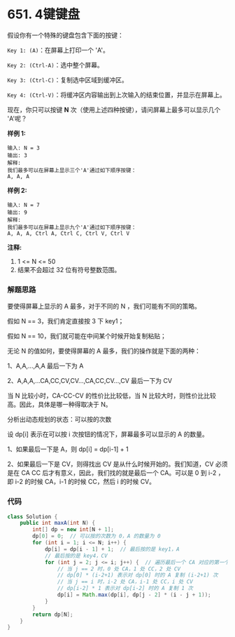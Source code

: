 # 651. 4键键盘

假设你有一个特殊的键盘包含下面的按键：

`Key 1: (A)`：在屏幕上打印一个 'A'。

`Key 2: (Ctrl-A)`：选中整个屏幕。

`Key 3: (Ctrl-C)`：复制选中区域到缓冲区。

`Key 4: (Ctrl-V)`：将缓冲区内容输出到上次输入的结束位置，并显示在屏幕上。

现在，你只可以按键 **N** 次（使用上述四种按键），请问屏幕上最多可以显示几个 'A'呢？

**样例 1:**

```shell
输入: N = 3
输出: 3
解释: 
我们最多可以在屏幕上显示三个'A'通过如下顺序按键：
A, A, A
```

**样例 2:**

```shell
输入: N = 7
输出: 9
解释: 
我们最多可以在屏幕上显示九个'A'通过如下顺序按键：
A, A, A, Ctrl A, Ctrl C, Ctrl V, Ctrl V
```

**注释:**

1. 1 <= N <= 50
2. 结果不会超过 32 位有符号整数范围。

### 解题思路

要使得屏幕上显示的 A 最多，对于不同的 N ，我们可能有不同的策略。

假如 N == 3，我们肯定直接按 3 下 key1；

假如 N == 10，我们就可能在中间某个时候开始复制粘贴；

无论 N 的值如何，要使得屏幕的 A 最多，我们的操作就是下面的两种：

1、A,A,...,A,A 最后一下为 A

2、A,A,A,...CA,CC,CV,CV...,CA,CC,CV...,CV 最后一下为 CV

当 N 比较小时，CA-CC-CV 的性价比比较低，当 N 比较大时，则性价比比较高。因此，具体是哪一种得取决于 N。

分析出动态规划的状态：可以按的次数

设 dp[i] 表示在可以按 i 次按钮的情况下，屏幕最多可以显示的 A 的数量。

1、如果最后一下是 A，则 dp[i] = dp[i-1] + 1

2、如果最后一下是 CV，则得找出 CV 是从什么时候开始的。我们知道，CV 必须是在 CA CC 后才有意义，因此，我们找的就是最后一个 CA。可以是 0 到 i-2 ，即 i-2 的时候 CA，i-1 的时候 CC，然后 i 的时候 CV。

### 代码

```java
class Solution {
    public int maxA(int N) {
        int[] dp = new int[N + 1];
        dp[0] = 0;  // 可以按的次数为 0，A 的数量为 0
        for (int i = 1; i <= N; i++) {
            dp[i] = dp[i - 1] + 1;  // 最后按的是 key1，A
            // 最后按的是 key4，CV
            for (int j = 2; j <= i; j++) {  // 遍历最后一个 CA 对应的第一个 CV 的所有可能
                // 当 j == 2 时，0 处 CA，1 处 CC，2 处 CV
                // dp[0] * (i-2+1) 表示对 dp[0] 时的 A 复制 (i-2+1) 次
                // 当 j == i 时，i-2 处 CA，i-1 处 CC，i 处 CV
                // dp[i-2] * 1 表示对 dp[i-2] 时的 A 复制 1 次
                dp[i] = Math.max(dp[i], dp[j - 2] * (i - j + 1));
            }
        }
        return dp[N];
    }
}
```

